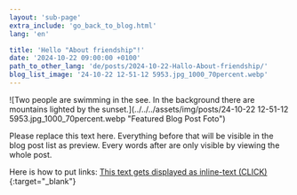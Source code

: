 ```yaml
---
layout: 'sub-page'
extra_include: 'go_back_to_blog.html'
lang: 'en'

title: 'Hello "About friendship"!'
date: '2024-10-22 09:00:00 +0100'
path_to_other_lang: 'de/posts/2024-10-22-Hallo-About-friendship/'
blog_list_image: '24-10-22 12-51-12 5953.jpg_1000_70percent.webp'
---
```

![Two people are swimming in the see. In the background there are mountains lighted by the sunset.](../../../assets/img/posts/24-10-22 12-51-12 5953.jpg_1000_70percent.webp "Featured Blog Post Foto")

Please replace this text here. Everything before that<!--more--> will be visible in the blog post list as preview. Every words after are only visible by viewing the whole post.

Here is how to put links: [This text gets displayed as inline-text (CLICK)](https://www.startnext.com/nbtf-right-where-you-are){:target="_blank"}

